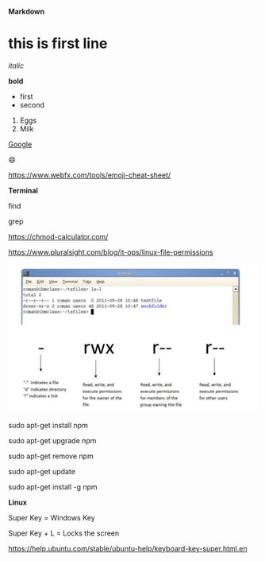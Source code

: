 **Markdown**

# this is first line

_italic_

**bold**

* first
* second

1. Eggs
2. Milk

[Google](https://www.google.com/)

:smile:

https://www.webfx.com/tools/emoji-cheat-sheet/

**Terminal**

find

grep

https://chmod-calculator.com/

https://www.pluralsight.com/blog/it-ops/linux-file-permissions

![DCI](./ls-l.png)

sudo apt-get install npm

sudo apt-get upgrade npm

sudo apt-get remove npm

sudo apt-get update

sudo apt-get install -g npm

**Linux**

Super Key = Windows Key

Super Key + L = Locks the screen

https://help.ubuntu.com/stable/ubuntu-help/keyboard-key-super.html.en
